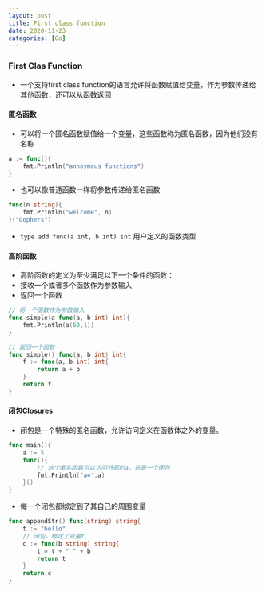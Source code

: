```yaml
---
layout: post
title: First class function
date: 2020-11-23
categories: [Go]
---
```


### First Clas Function

- 一个支持first class function的语言允许将函数赋值给变量，作为参数传递给其他函数，还可以从函数返回

#### 匿名函数

- 可以将一个匿名函数赋值给一个变量，这些函数称为匿名函数，因为他们没有名称

```go
a := func(){
    fmt.Println("annoymous functions")
}
```

- 也可以像普通函数一样将参数传递给匿名函数

```go
func(n string){
    fmt.Println("welcome", n)
}("Gophers")
```

- `type add func(a int, b int) int` 用户定义的函数类型

#### 高阶函数

- 高阶函数的定义为至少满足以下一个条件的函数：
 - 接收一个或者多个函数作为参数输入
 - 返回一个函数

```go
// 将一个函数作为参数输入
func simple(a func(a, b int) int){
    fmt.Println(a(60,1))
}

// 返回一个函数
func simple() func(a, b int) int{
    f := func(a, b int) int{
        return a + b
    }
    return f
}
```


#### 闭包Closures

- 闭包是一个特殊的匿名函数，允许访问定义在函数体之外的变量。

```go
func main(){
    a := 5
    func(){
        // 这个匿名函数可以访问外部的a，这是一个闭包
        fmt.Println("a=",a)
    }()
}
```

- 每一个闭包都绑定到了其自己的周围变量

```go
func appendStr() func(string) string{
    t := "hello"
    // 闭包，绑定了变量t
    c := func(b string) string{
        t = t + " " + b
        return t
    }
    return c
}
```


